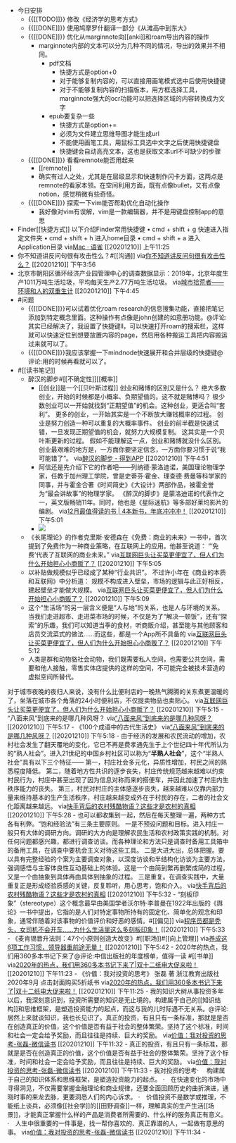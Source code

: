 - 今日安排
    - {{[[TODO]]}} 修改《经济学的思考方式》
    - {{[[DONE]]}} 使用鸠摩罗什翻译一部分《从滩高中到东大》
    - {{[[DONE]]}} 优化从marginnote向[[anki]]和roam导出内容的操作
        - marginnote内部的文本可以分为几种不同的情况，导出的效果并不相同。
            - pdf文档
                - 快捷方式是option+0
                - 对于能够复制内容的，可以直接用画笔模式选中后使用快捷键
                - 对于不能够复制内容的扫描版本，用方框选择工具，marginnote强大的ocr功能可以把选择区域的内容转换成为文字
            - epub要复杂一些
                - 快捷方式是option+=
                - 必须为文件建立思维导图才能生成url
                - 不能使用画笔工具，用鼠标工具选中文字之后使用快捷键盘
                - 快捷键会自动高亮文本，这也是获取文本url不可缺少的步骤
    - {{[[DONE]]}} 看看remnote能否用起来
        - [[remnote]]
        - 确实有过人之处，尤其是在层级显示和快速制作闪卡方面，这两点是remnote的看家本领。在空间利用方面，既有点像bullet，又有点像notion，感觉稍微有些奇怪。
    - {{[[DONE]]}} 探索一下vim能否帮助优化自动化操作
        - 我好像对vim有误解，vim是一款编辑器，并不是用键盘控制app的意思
- Finder[[快捷方式]]
以下介绍Finder常用快捷键
• cmd + shift + g 快速进入指定文件夹
• cmd + shift + h 进入home目录
• cmd + shift + a 进入Application目录
via[Mac · 语雀](https://www.yuque.com/rdmix/mac/pqrtrd)
[[20201210]] 上午11:25
- 你不知道讲反问句很有攻击性么？#[[沟通]]
via[你不知道讲反问句很有攻击性么？](https://mp.weixin.qq.com/s?__biz=MjM5NTU3ODIyMQ==&mid=2651199689&idx=2&sn=933043f1ef39d30f9e8a7857431b2dba&chksm=bd04d0cb8a7359dd0d2f4ae100c323cedd2548c2546864f95881615b151359364ceccedee7d9)
[[20201210]] 下午3:56
- 北京市朝阳区循环经济产业园管理中心的调查数据显示：2019年，北京年度生产1011万吨生活垃圾，平均每天生产2.77万吨生活垃圾。
via[城市拾荒者——环境和人的双重生计](https://mp.weixin.qq.com/s?__biz=MzA4NzAxMjQyMg==&mid=2650089906&idx=3&sn=241b78f851a44629a159201e6012c001&chksm=883e6c9bbf49e58d200addb063417b01a1f1d45811f0e05b00561cf4c3f5f1857ef5da4a9068)
[[20201210]] 下午4:45
- #问题
    - {{[[DONE]]}}可以试着优化roam research的信息搜集功能，直接把笔记添加到特定概念里面。这种操作有点像是john创建的如意册功能。@评论:其实已经解决了，我设置了快捷键ll，可以快速打开roam的搜索栏，这样就可以快速定位到想要放置内容的page，然后用各种搬运工具把内容搬运过来就可以了。
    - {{[[DONE]]}}我应该掌握一下mindnode快速展开和合并层级的快捷键@评论:用的时候再看就可以了。
- #[[读书笔记]]
    - 醉汉的脚步#[[不确定性]][[概率]]
        - [[创业]]是一个[[贝叶斯过程]]
创业和赌博的区别又是什么？
绝大多数创业，开始的时候都是小概率、负期望值的。这不就是赌博吗？
极少数创业可以一开始就找到“正期望值”的机会。这种创业，更适合叫“套利”。
更多的创业，一开始其实是一个不断放大赚钱概率的过程。
创业是努力创造一种可以重复的大概率事件。
创业的前半截是快速试错，一旦发现正期望值的机会，就努力大规模复制。
这其实是一个贝叶斯更新的过程。
假如不能理解这一点，创业和赌博就没什么区别。
创业最艰难的地方是，一方面你要坚定信念，一方面你要习惯于说“我可能错了”。
via[醉汉的脚步 - 得到APP](https://www.dedao.cn/reader?id=ZykJDGjQ7AOLNa642rbP8dkEgemKDwdlkgwXoVRjpBxl95MJzqvYGynZ18MEl5Bo)
[[20201210]] 下午4:51
        - 阿信还是先介绍下它的作者吧——列纳德·蒙洛迪诺，美国理论物理学家，任教于加州理工学院，曾是史蒂芬·霍金、理查德·费曼等科学家的同事，并与霍金合著《时间简史》《大设计》两部作品，被霍金誉为“最会讲故事”的物理学家。
《醉汉的脚步》是蒙洛迪诺的代表作之一，英文版畅销11年。同时，他也是《星际迷航》等多部好莱坞影片的编剧。
via[12月最值得读的书 | 4本新书，年底冲冲冲！](https://mp.weixin.qq.com/s?__biz=MjM5NzUzODI1Mg==&mid=2652637265&idx=1&sn=0443c0c1a7e977bb9990ee722d2411a7&chksm=bd30d8f28a4751e43d9c54f3a9210b866bd1b87e1c02ebff176f628b49753a5d6601d0307df2)
[[20201210]] 下午5:01
        - ![](https://firebasestorage.googleapis.com/v0/b/firescript-577a2.appspot.com/o/imgs%2Fapp%2Fxinyiheng%2FnvgYRp1pMI.png?alt=media&token=eab96822-0a7d-4f36-83ef-f5a070974c74)
    - 《长尾理论》的作者克里斯·安德森在《免费：商业的未来》一书中，首次提到了免费作为一种商业策略，在互联网上的应用。他甚至说道：
“‘免费’代表了互联网的商业未来。”
via[互联网巨头让买菜更便宜了，但人们为什么开始担心小商贩了？](https://mp.weixin.qq.com/s?__biz=MjM5NzUzODI1Mg==&mid=2652638090&idx=1&sn=c940f25c8734729f4dc37e2e2480899e&chksm=bd30db298a47523fd14470837906cedb8198ae12250f2ace63dfba37ce2996bb20f58435c033)
[[20201210]] 下午5:05
    - 以补贴做规模似乎已经成了某种“行业共识”。
不过许小年在《商业的本质和互联网》中分析道：
规模不构成进入壁垒，市场的逻辑与此正好相反，建起壁垒才能做大规模。
via[互联网巨头让买菜更便宜了，但人们为什么开始担心小商贩了？](https://mp.weixin.qq.com/s?__biz=MjM5NzUzODI1Mg==&mid=2652638090&idx=1&sn=c940f25c8734729f4dc37e2e2480899e&chksm=bd30db298a47523fd14470837906cedb8198ae12250f2ace63dfba37ce2996bb20f58435c033)
[[20201210]] 下午5:09
    - 这个“生活场”的另一层含义便是“人与地”的关系，也是人与环境的关系。
当我们走进超市、走进菜市场的时候，不仅是为了“解决一顿饭”，还有“探索”的乐趣，我们可以知道当季的食材，听商贩介绍，甚至能与其他顾客和店员交流菜式的做法……而这些，都是一个App所不具备的
via[互联网巨头让买菜更便宜了，但人们为什么开始担心小商贩了？](https://mp.weixin.qq.com/s?__biz=MjM5NzUzODI1Mg==&mid=2652638090&idx=1&sn=c940f25c8734729f4dc37e2e2480899e&chksm=bd30db298a47523fd14470837906cedb8198ae12250f2ace63dfba37ce2996bb20f58435c033)
[[20201210]] 下午5:12
    - 人类是群和动物貉社会动物，我们既需要私人空间，也需要公共空间，需要和他人接触，零售实体店提供的这样的空间，不可能完全被技术营造的虚拟空间所替代。

对于城市夜晚的夜归人来说，没有什么比便利店的一晚热气腾腾的关东煮更温暖的了，坐落在城市各个角落的24小时便利店，不仅提卖物品也卖贴心。
via[互联网巨头让买菜更便宜了，但人们为什么开始担心小商贩了？](https://mp.weixin.qq.com/s?__biz=MjM5NzUzODI1Mg==&mid=2652638090&idx=1&sn=c940f25c8734729f4dc37e2e2480899e&chksm=bd30db298a47523fd14470837906cedb8198ae12250f2ace63dfba37ce2996bb20f58435c033)
[[20201210]] 下午5:15
    - “八面来风”到底来的是哪几种风呀？
via[“八面来风”到底来的是哪几种风呀？](https://mp.weixin.qq.com/s?__biz=MjM5MjI5NjI4MQ==&mid=2650230923&idx=1&sn=337bfddea74ac1ed1abddfaef4e7c101&chksm=beab8cbd89dc05ab884adc14536244cb6e13005fc4830c8630a852f3084853c90d22e7232319)
[[20201210]] 下午5:17
    - 《100个成语中的古代生活史》
via[“八面来风”到底来的是哪几种风呀？](https://mp.weixin.qq.com/s?__biz=MjM5MjI5NjI4MQ==&mid=2650230923&idx=1&sn=337bfddea74ac1ed1abddfaef4e7c101&chksm=beab8cbd89dc05ab884adc14536244cb6e13005fc4830c8630a852f3084853c90d22e7232319)
[[20201210]] 下午5:18
    - 由于经济的发展和农民流动的增加，农村社会发生了翻天覆地的变化，它已不再是费孝通先生于上个世纪四十年代所认为的“熟人社会”。进入21世纪的中国乡村社区可以称为“**半熟人社会**”，这个“半熟人社会”具有以下三个特征——
第一，村庄社会多元化，异质性增加，村民之间的熟悉程度降低。
第二，随着地方性共识的逐步丧失，村庄传统规范越来越难以约束村民行为，村庄中甚至出现了因为信息对称而来的搭便车，并因此加速了村庄内生秩序能力的丧失。
第三，村民对村庄的主体感逐步丧失，越来越难以仅靠内部力量来维持基本的生产生活秩序，村庄越来越变成外在于村民的存在，二者的社会文化距离越来越远。
via[快手背后的农村残酷物语？这些才是农村的真相](https://mp.weixin.qq.com/s?__biz=MjM5MzE4MTE0MQ==&mid=2652865101&idx=1&sn=8cdb16ce1c0a1a1983f0126232160c38&chksm=bd71def78a0657e1d4a0d41ee8e5dcbc1c20ddb5ab0316206d7cd70571fe71ec29a95dfad01c)
[[20201210]] 下午5:28
    - 也可以都收集到一起，然后在每天整理一遍，两种方式各有利弊。“饱和经验法”有三条主要原则。
一是不预设问题和目标。进入村庄一般只有大体的调研方向。调研的大方向是理解农民生活和农村政策实践的机制。对任何问题都感兴趣，都进行调查访谈。而各种理论和方法只是调查时备用工具箱中的备用工具，在调查中要机会主义对待这些工具。
二是大进大出，总体把握。要以具有完整经验的个案为主要调查对象，以深度访谈和半结构化访谈为主要方法，强调感悟与主客体良性互动基础上的体验。这是一个由简到繁再删繁成简的过程，又是一个由抽象到具体再由具体到抽象的过程。
三是重复。在调查实践中，大量重复正是形成经验质感的关键，反复聆听，用心思考，饱和介入。
via[快手背后的农村残酷物语？这些才是农村的真相](https://mp.weixin.qq.com/s?__biz=MjM5MzE4MTE0MQ==&mid=2652865101&idx=1&sn=8cdb16ce1c0a1a1983f0126232160c38&chksm=bd71def78a0657e1d4a0d41ee8e5dcbc1c20ddb5ab0316206d7cd70571fe71ec29a95dfad01c)
[[20201210]] 下午5:32
    - “刻板印象”（stereotype）这个概念最早由美国学者沃尔特·李普曼在1922年出版的《舆论》一书中提出，它指的是人们对特定事物所持有的固定化、简单化的观念和印象，通常伴随着对该事物的价值评价和好恶的感情。#[[偏见]]
via[程序员都是秃头，女司机不会开车……为什么生活里这么多刻板印象！](https://mp.weixin.qq.com/s?__biz=MjM5MzE4MTE0MQ==&mid=2652865027&idx=1&sn=1566f753e0bdd8f43a6a396e1b600451&chksm=bd71deb98a0657af7eaad116ac99924374092f7e86f7f90725a2b0dccefb4c5fa443672d4cca)
[[20201210]] 下午5:33
    - 《麦肯锡晋升法则：47个小原则创造大改变》#[[职场]]#[[向上管理]]
via[养成这6项工作习惯，领导器重前途无量！](https://mp.weixin.qq.com/s?__biz=MjM5NTU3ODIyMQ==&mid=2651199663&idx=2&sn=e31f729feb6004c30f6ac1f31763c679&chksm=bd04d0ad8a7359bb4ec5c221d97a68657eb0810f6cc295176d6c537a4316b9fbabbcf4d04132)
[[20201210]] 下午5:42
    - 2020年的热点，我们用360多本书记下来了@评论:中信出版社的年度榜单，值得一读  #[[书单]]
via[2020年的热点，我们用360多本书记下来了|双十二纸电大促来啦！](https://mp.weixin.qq.com/s?__biz=MzA5NzIxMDUyNg==&mid=2649997222&idx=1&sn=129e4ccbda92e09245802d1f9a3e3427&chksm=88a34657bfd4cf413e5b928811bae97657f465b950070ae5e6ce491b08a58b58eaa632757bd7&&xtrack=1&scene=0&subscene=93&clicktime=1607613670&enterid=1607613670#rd)
[[20201210]] 下午11:23
        - 《价值：我对投资的思考》
张磊 著
浙江教育出版社
2020年9月
点击封面购买5折纸书
via[2020年的热点，我们用360多本书记下来了|双十二纸电大促来啦！](https://mp.weixin.qq.com/s?__biz=MzA5NzIxMDUyNg==&mid=2649997222&idx=1&sn=129e4ccbda92e09245802d1f9a3e3427&chksm=88a34657bfd4cf413e5b928811bae97657f465b950070ae5e6ce491b08a58b58eaa632757bd7&&xtrack=1&scene=0&subscene=93&clicktime=1607613670&enterid=1607613670#rd)
[[20201210]] 下午11:25
        - 我的知识大树从事投资多年以后，我深刻意识到，投资所需要的知识是无止境的。构建属于自己的[[知识结构]]和思维框架，是塑造投资能力的起点，而这与我的儿时际遇不无关系。@评论:居然上来就谈知识，我也长见识了。真正的投资，有且只有一条标准，那就是是否在创造真正的价值，这个价值是否有益于社会的整体繁荣。坚持了这个标准，时间和社会一定会给予奖励，而且往往是持续、巨大的奖励。
via[价值：我对投资的思考-张磊-微信读书](https://weread.qq.com/web/reader/5be32a3072005be65bef195ka87322c014a87ff679a21ea)
[[20201210]] 下午11:32
        - 真正的投资，有且只有一条标准，那就是是否在创造真正的价值，这个价值是否有益于社会的整体繁荣。坚持了这个标准，时间和社会一定会给予奖励，而且往往是持续、巨大的奖励。
via[价值：我对投资的思考-张磊-微信读书](https://weread.qq.com/web/reader/5be32a3072005be65bef195ka87322c014a87ff679a21ea)
[[20201210]] 下午11:33
        - 我对投资的思考·　
构建属于自己的知识体系和思维框架，是塑造投资能力的起点。
·　在快速变化的市场中寻得洞见，不仅需要掌握金融理论和商业规律，还要全面回顾历史的曲折演进，通晓时事的来龙去脉，更要洞悉人们的内心诉求。
·　价值投资不是数学或推理，不能纸上谈兵，必须像[[社会学]]的[[田野调查]]一样，理解真实的生产生活[[场景]]，才能真正掌握什么样的产品是消费者所需要的、什么样的服务真正有意义。
·　人生中很重要的一件事是，找一帮你喜欢的、真正靠谱的人，一起做有意思的事。
via[价值：我对投资的思考-张磊-微信读书](https://weread.qq.com/web/reader/5be32a3072005be65bef195k45c322601945c48cce2e120)
[[20201210]] 下午11:34
        - 
